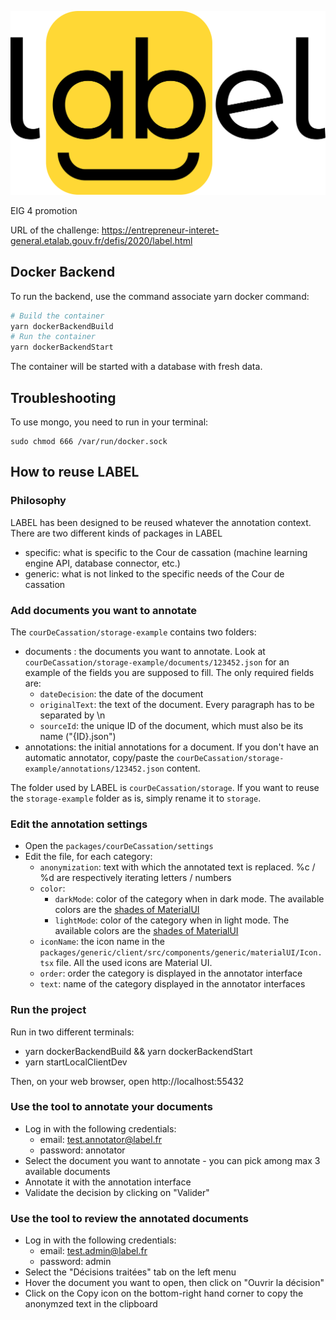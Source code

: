 ![Logo Label](./packages/generic/client/src/assets/logo/logo.svg)

EIG 4 promotion

URL of the challenge: https://entrepreneur-interet-general.etalab.gouv.fr/defis/2020/label.html

## Docker Backend

To run the backend, use the command associate yarn docker command:

```sh
# Build the container
yarn dockerBackendBuild
# Run the container
yarn dockerBackendStart
```

The container will be started with a database with fresh data.

## Troubleshooting

To use mongo, you need to run in your terminal:

```
sudo chmod 666 /var/run/docker.sock
```

## How to reuse LABEL

### Philosophy

LABEL has been designed to be reused whatever the annotation context. There are two different kinds of packages in LABEL

- specific: what is specific to the Cour de cassation (machine learning engine API, database connector, etc.)
- generic: what is not linked to the specific needs of the Cour de cassation

### Add documents you want to annotate

The `courDeCassation/storage-example` contains two folders:

- documents : the documents you want to annotate. Look at `courDeCassation/storage-example/documents/123452.json` for an example of the fields you are supposed to fill. The only required fields are:
  - `dateDecision`: the date of the document
  - `originalText`: the text of the document. Every paragraph has to be separated by \n
  - `sourceId`: the unique ID of the document, which must also be its name ("{ID}.json")
- annotations: the initial annotations for a document. If you don't have an automatic annotator, copy/paste the `courDeCassation/storage-example/annotations/123452.json` content.

The folder used by LABEL is `courDeCassation/storage`. If you want to reuse the `storage-example` folder as is, simply rename it to `storage`.

### Edit the annotation settings

- Open the `packages/courDeCassation/settings`
- Edit the file, for each category:
  - `anonymization`: text with which the annotated text is replaced. %c / %d are respectively iterating letters / numbers
  - `color`:
    - `darkMode`: color of the category when in dark mode. The available colors are the [shades of MaterialUI](https://material-ui.com/customization/color/#color-palette)
    - `lightMode`: color of the category when in light mode. The available colors are the [shades of MaterialUI](https://material-ui.com/customization/color/#color-palette)
  - `iconName`: the icon name in the `packages/generic/client/src/components/generic/materialUI/Icon.tsx` file. All the used icons are Material UI.
  - `order`: order the category is displayed in the annotator interface
  - `text`: name of the category displayed in the annotator interfaces

### Run the project

Run in two different terminals:

- yarn dockerBackendBuild && yarn dockerBackendStart
- yarn startLocalClientDev

Then, on your web browser, open http://localhost:55432

### Use the tool to annotate your documents

- Log in with the following credentials:
  - email: test.annotator@label.fr
  - password: annotator
- Select the document you want to annotate - you can pick among max 3 available documents
- Annotate it with the annotation interface
- Validate the decision by clicking on "Valider"

### Use the tool to review the annotated documents

- Log in with the following credentials:
  - email: test.admin@label.fr
  - password: admin
- Select the "Décisions traitées" tab on the left menu
- Hover the document you want to open, then click on "Ouvrir la décision"
- Click on the Copy icon on the bottom-right hand corner to copy the anonymzed text in the clipboard
